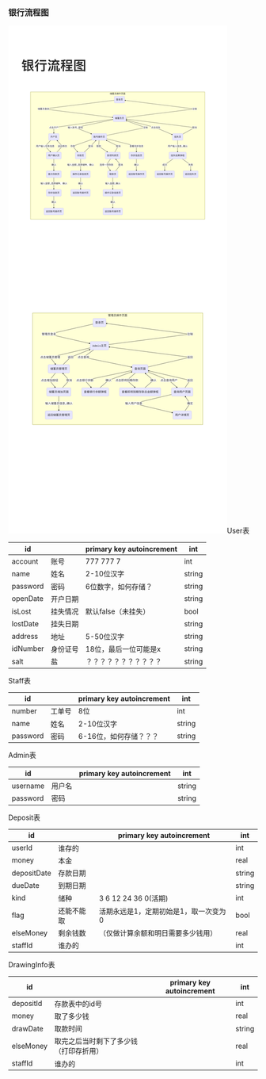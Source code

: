 ### 银行流程图

![](https://github.com/youxiho1/Bank/blob/master/bank_flow.png?raw=true)User表

| id       |          | primary key autoincrement | int    |
| -------- | -------- | ------------------------- | ------ |
| account  | 账号     | 777 777 7                 | int    |
| name     | 姓名     | 2-10位汉字                | string |
| password | 密码     | 6位数字，如何存储？       | string |
| openDate | 开户日期 |                           | string |
| isLost   | 挂失情况 | 默认false（未挂失）       | bool   |
| lostDate | 挂失日期 |                           | string |
| address  | 地址     | 5-50位汉字                | string |
| idNumber | 身份证号 | 18位，最后一位可能是x     | string |
| salt     | 盐       | ？？？？？？？？？？？    | string |

Staff表

| id       |        | primary key autoincrement | int    |
| -------- | ------ | ------------------------- | ------ |
| number   | 工单号 | 8位                       | int    |
| name     | 姓名   | 2-10位汉字                | string |
| password | 密码   | 6-16位，如何存储？？？    | string |

Admin表

| id       |        | primary key autoincrement | int    |
| -------- | ------ | ------------------------- | ------ |
| username | 用户名 |                           | string |
| password | 密码   |                           | string |

Deposit表

| id          |            | primary key autoincrement             | int    |
| ----------- | ---------- | ------------------------------------- | ------ |
| userId      | 谁存的     |                                       | int    |
| money       | 本金       |                                       | real   |
| depositDate | 存款日期   |                                       | string |
| dueDate     | 到期日期   |                                       | string |
| kind        | 储种       | 3 6 12 24 36      0(活期)             | int    |
| flag        | 还能不能取 | 活期永远是1，定期初始是1，取一次变为0 | bool   |
| elseMoney   | 剩余钱数   | （仅做计算余额和明日需要多少钱用）    | real   |
| staffId     | 谁办的     |                                       | int    |

DrawingInfo表

| id        |                                        | primary key autoincrement | int    |
| --------- | -------------------------------------- | ------------------------- | ------ |
| depositId | 存款表中的id号                         |                           | int    |
| money     | 取了多少钱                             |                           | real   |
| drawDate  | 取款时间                               |                           | string |
| elseMoney | 取完之后当时剩下了多少钱（打印存折用） |                           | real   |
| staffId   | 谁办的                                 |                           | int    |

